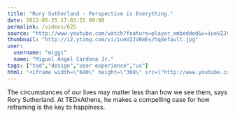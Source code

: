 ```yaml
---
title: "Rory Sutherland - Perspective is Everything."
date: 2012-05-25 17:03:15 00:00
permalink: /videos/625
source: "http://www.youtube.com/watch?feature=player_embedded&v=iueVZJVEmEs"
thumbnail: "http://i2.ytimg.com/vi/iueVZJVEmEs/hqdefault.jpg"
user:
  username: "miggi"
  name: "Miguel Angel Cardona Jr."
tags: ["ted","design","user experience","ux"]
html: "<iframe width=\"640\" height=\"360\" src=\"http://www.youtube.com/embed/iueVZJVEmEs?wmode=transparent&fs=1&feature=oembed\" frameborder=\"0\" allowfullscreen></iframe>"
---
```


The circumstances of our lives may matter less than how we see them, says Rory Sutherland. At TEDxAthens, he makes a compelling case for how reframing is the key to happiness.